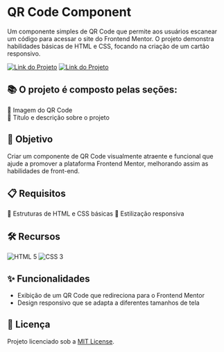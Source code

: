 # QR Code Component

Um componente simples de QR Code que permite aos usuários escanear um código para acessar o site do Frontend Mentor. O projeto demonstra habilidades básicas de HTML e CSS, focando na criação de um cartão responsivo.

[![Link do Projeto](https://img.shields.io/badge/▶-000?style=for-the-badge&logo=movie&logoColor=E94D5F)](https://spectacular-heliotrope-4214b8.netlify.app/) 
[![Link do Projeto](https://img.shields.io/badge/Acesse%20o%20Projeto-E94D5F?style=for-the-badge)](https://spectacular-heliotrope-4214b8.netlify.app/)

## 📚 O projeto é composto pelas seções:
🔸 Imagem do QR Code  
🔸 Título e descrição sobre o projeto

## 🎯 Objetivo
Criar um componente de QR Code visualmente atraente e funcional que ajude a promover a plataforma Frontend Mentor, melhorando assim as habilidades de front-end.

## 📋 Requisitos
🔹 Estruturas de HTML e CSS básicas  🔹 Estilização responsiva

## 🛠️ Recursos
![HTML 5](https://img.shields.io/badge/HTML5-333333?style=for-the-badge&logo=html5)
![CSS 3](https://img.shields.io/badge/CSS3-333333?style=for-the-badge&logo=css3&logoColor=1572B6)

## ✨ Funcionalidades 
- Exibição de um QR Code que redireciona para o Frontend Mentor
- Design responsivo que se adapta a diferentes tamanhos de tela

## 📜 Licença  
Projeto licenciado sob a [MIT License](https://github.com/fernandatollotti/challenge-frontend-mentor/tree/master?tab=MIT-1-ov-file).
